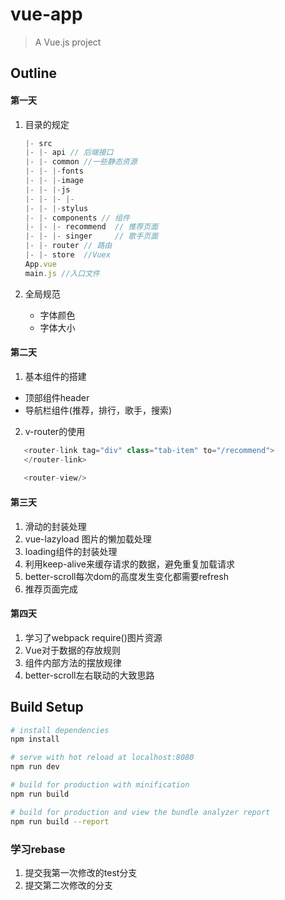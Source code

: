 # vue-app

> A Vue.js project

## Outline
#### 第一天
1. 目录的规定

   ```javascript
   |- src
   |- |- api // 后端接口
   |- |- common //一些静态资源
   |- |- |-fonts
   |- |- |-image
   |- |- |-js
   |- |- |- |- 
   |- |- |-stylus
   |- |- components // 组件
   |- |- |- recommend  // 推荐页面
   |- |- |- singer     // 歌手页面
   |- |- router // 路由
   |- |- store  //Vuex
   App.vue
   main.js //入口文件
   ```

2. 全局规范

   - 字体颜色
   - 字体大小

#### 第二天
1. 基本组件的搭建
  * 顶部组件header
  * 导航栏组件(推荐，排行，歌手，搜索)
2. v-router的使用
  ```javascript
     <router-link tag="div" class="tab-item" to="/recommend">
     </router-link>
     
     <router-view/>
  ```
#### 第三天
1. 滑动的封装处理
2. vue-lazyload 图片的懒加载处理
3. loading组件的封装处理
4. 利用keep-alive来缓存请求的数据，避免重复加载请求
5. better-scroll每次dom的高度发生变化都需要refresh
6. 推荐页面完成

#### 第四天
1. 学习了webpack require()图片资源
2. Vue对于数据的存放规则
3. 组件内部方法的摆放规律
4. better-scroll左右联动的大致思路
## Build Setup

``` bash
# install dependencies
npm install

# serve with hot reload at localhost:8080
npm run dev

# build for production with minification
npm run build

# build for production and view the bundle analyzer report
npm run build --report
```
### 学习rebase
1. 提交我第一次修改的test分支
2. 提交第二次修改的分支

